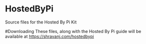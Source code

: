 # HostedByPi
Source files for the Hosted By Pi Kit

#Downloading
These files, along with the Hosted By Pi guide will be available at https://shravanj.com/hostedbypi

